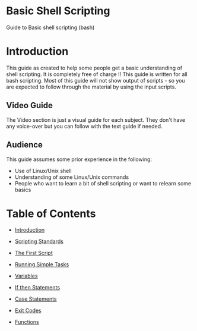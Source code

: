 # Basic Shell Scripting
Guide to Basic shell scripting (bash)

# Introduction
This guide as created to help some people get a basic understanding of shell scripting. It is completely free of charge !!
This guide is written for all bash scripting.
Most of this guide will not show output of scripts - so you are expected to follow through the material by using the input scripts. 
## Video Guide
The Video section is just a visual guide for each subject. They don't have any voice-over but you can follow with the text guide if needed.
## Audience
This guide assumes some prior experience in the following:
- Use of Linux/Unix shell
- Understanding of some Linux/Unix commands
- People who want to learn a bit of shell scripting or want to relearn some basics

# Table of Contents
- [Introduction ](https:# "Introduction ")

- [Scripting Standards](https://sxcdennis.github.io/basic-shell-scripting/Scripting%20Standards "Scripting Standards")

- [The First Script](https://sxcdennis.github.io/basic-shell-scripting/The%20First%20Script "The First Script")

- [Running Simple Tasks](https://sxcdennis.github.io/basic-shell-scripting/Running%20Simple%20Tasks "Running Simple Tasks")

- [Variables](https://sxcdennis.github.io/basic-shell-scripting/Variables "Variables")

- [If then Statements](https://sxcdennis.github.io/basic-shell-scripting/If%20then%20Statements "If then Statements")

- [Case Statements](https://sxcdennis.github.io/basic-shell-scripting/Case%20Statements "Case Statements")

- [Exit Codes](https://sxcdennis.github.io/basic-shell-scripting/Exit%20codes "Exit Codes")

- [Functions](https://sxcdennis.github.io/basic-shell-scripting/Functions "Functions")
